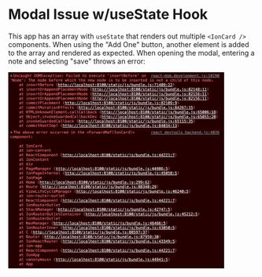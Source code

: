 # Modal Issue w/useState Hook
This app has an array with `useState` that renders out multiple `<IonCard />` components.
When using the "Add One" button, another element is added to the array and rendered as expected.
When opening the modal, entering a note and selecting "save" throws an error:
<div>
  <img src="./documentation/screenshots/error.png" style="height:auto;width:auto;max-height:400px;">
</div>